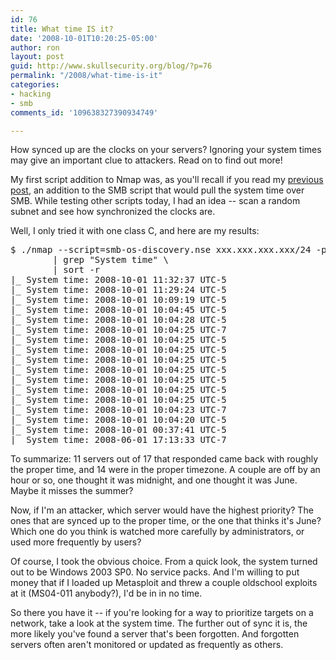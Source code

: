 ```yaml
---
id: 76
title: What time IS it?
date: '2008-10-01T10:20:25-05:00'
author: ron
layout: post
guid: http://www.skullsecurity.org/blog/?p=76
permalink: "/2008/what-time-is-it"
categories:
- hacking
- smb
comments_id: '109638327390934749'

---
```


How synced up are the clocks on your servers? Ignoring your system times may give an important clue to attackers. Read on to find out more!
<!--more-->
My first script addition to Nmap was, as you'll recall if you read my <a href='http://www.skullsecurity.org/blog/?p=64'>previous post</a>, an addition to the SMB script that would pull the system time over SMB. While testing other scripts today, I had an idea -- scan a random subnet and see how synchronized the clocks are. 

Well, I only tried it with one class C, and here are my results:

<pre>$ ./nmap --script=smb-os-discovery.nse xxx.xxx.xxx.xxx/24 -p 139,445 \
        | grep "System time" \
        | sort -r
|_ System time: 2008-10-01 11:32:37 UTC-5
|_ System time: 2008-10-01 11:29:24 UTC-5
|_ System time: 2008-10-01 10:09:19 UTC-5
|_ System time: 2008-10-01 10:04:45 UTC-5
|_ System time: 2008-10-01 10:04:28 UTC-5
|_ System time: 2008-10-01 10:04:25 UTC-7
|_ System time: 2008-10-01 10:04:25 UTC-5
|_ System time: 2008-10-01 10:04:25 UTC-5
|_ System time: 2008-10-01 10:04:25 UTC-5
|_ System time: 2008-10-01 10:04:25 UTC-5
|_ System time: 2008-10-01 10:04:25 UTC-5
|_ System time: 2008-10-01 10:04:25 UTC-5
|_ System time: 2008-10-01 10:04:25 UTC-5
|_ System time: 2008-10-01 10:04:23 UTC-7
|_ System time: 2008-10-01 10:04:20 UTC-5
|_ System time: 2008-10-01 00:37:41 UTC-5
|_ System time: 2008-06-01 17:13:33 UTC-7
</pre>

To summarize: 11 servers out of 17 that responded came back with roughly the proper time, and 14 were in the proper timezone. A couple are off by an hour or so, one thought it was midnight, and one thought it was June. Maybe it misses the summer? 

Now, if I'm an attacker, which server would have the highest priority? The ones that are synced up to the proper time, or the one that thinks it's June? Which one do you think is watched more carefully by administrators, or used more frequently by users?

Of course, I took the obvious choice. From a quick look, the system turned out to be Windows 2003 SP0. No service packs. And I'm willing to put money that if I loaded up Metasploit and threw a couple oldschool exploits at it (MS04-011 anybody?), I'd be in in no time.

So there you have it -- if you're looking for a way to prioritize targets on a network, take a look at the system time. The further out of sync it is, the more likely you've found a server that's been forgotten. And forgotten servers often aren't monitored or updated as frequently as others. 

